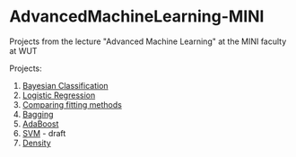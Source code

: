 # AdvancedMachineLearning-MINI
Projects from the lecture "Advanced Machine Learning" at the MINI faculty at WUT

Projects:
1. [Bayesian Classification](https://github.com/LJaremek/AdvancedMachineLearning-MINI/tree/main/task_1)
2. [Logistic Regression](https://github.com/LJaremek/AdvancedMachineLearning-MINI/tree/main/task_2)
3. [Comparing fitting methods](https://github.com/LJaremek/AdvancedMachineLearning-MINI/tree/main/task_3)
4. [Bagging](https://github.com/LJaremek/AdvancedMachineLearning-MINI/tree/main/task_4)
5. [AdaBoost](https://github.com/LJaremek/AdvancedMachineLearning-MINI/tree/main/task_5)
6. [SVM](https://github.com/LJaremek/AdvancedMachineLearning-MINI/tree/main/task_6) - draft
7. [Density](https://github.com/LJaremek/AdvancedMachineLearning-MINI/tree/main/task_7)

